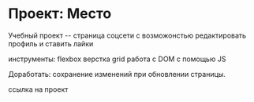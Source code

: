 # Проект: Место

Учебный проект -- страница соцсети с возможонстью редактировать профиль и ставить лайки

инструменты:
flexbox верстка
grid
работа с DOM с помощью JS

Доработать: сохранение изменений при обновлении страницы.

ссылка на проект
